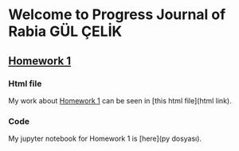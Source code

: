 # Welcome to Progress Journal of Rabia GÜL ÇELİK

## [Homework 1](klasör)
### Html file
My work about [Homework 1](klasör) can be seen in [this html file](html link).
### Code
My jupyter notebook for Homework 1 is [here](py dosyası). 
